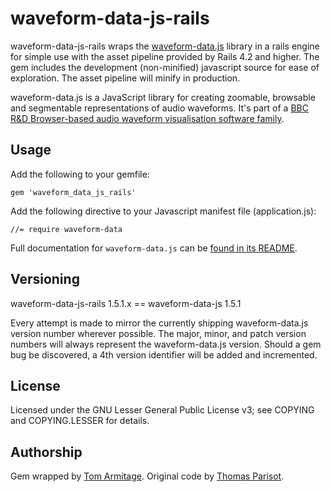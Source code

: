 # waveform-data-js-rails

waveform-data-js-rails wraps the [waveform-data.js](https://github.com/bbcrd/waveform-data.js/) library in a rails engine for simple use with the asset pipeline provided by Rails 4.2 and higher. The gem includes the development (non-minified)
javascript source for ease of exploration. The asset pipeline will minify in production.

waveform-data.js is a JavaScript library for creating zoomable, browsable and segmentable representations of audio waveforms. It's part of a [BBC R&D Browser-based audio waveform visualisation software family](http://waveform.prototyping.bbc.co.uk/).

## Usage

Add the following to your gemfile:

    gem 'waveform_data_js_rails'

Add the following directive to your Javascript manifest file (application.js):

    //= require waveform-data

Full documentation for `waveform-data.js` can be [found in its README](https://github.com/bbcrd/waveform-data.js/blob/master/README.md).

## Versioning

waveform-data-js-rails 1.5.1.x == waveform-data-js 1.5.1

Every attempt is made to mirror the currently shipping waveform-data.js version number wherever possible. The major, minor, and patch version numbers will always represent the waveform-data.js version. Should a gem bug be discovered, a 4th version identifier will be added and incremented.

## License

Licensed under the GNU Lesser General Public License v3; see COPYING and COPYING.LESSER for details.

## Authorship

Gem wrapped by [Tom Armitage](mailto:tom@infovore.org). Original code by [Thomas Parisot](mailto:thomas.parisot@bbc.co.uk).
